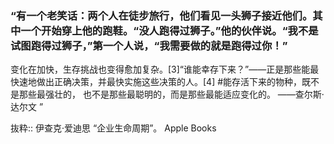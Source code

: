 ### “有一个老笑话：两个人在徒步旅行，他们看见一头狮子接近他们。其中一个开始穿上他的跑鞋。“没人跑得过狮子。”他的伙伴说。“我不是试图跑得过狮子，”第一个人说，“我需要做的就是跑得过你！”
变化在加快，生存挑战也变得愈加复杂。[3]“谁能幸存下来？”——正是那些能最快速地做出正确决策，并最快实施这些决策的人。[4]
#能存活下来的物种，既不是那些最强壮的，
也不是那些最聪明的，而是那些最能适应变化的。
——查尔斯·达尔文
”

抜粋:: 伊查克·爱迪思  “企业生命周期”。 Apple Books  

